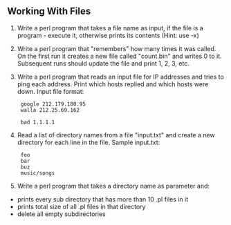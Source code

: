 ## Working With Files

1. Write a perl program that takes a file name as input, if the file is a program - execute it, otherwise prints its contents (Hint: use -x)

2. Write a perl program that "remembers" how many times it was called. On the first run it creates a new file called "count.bin" and writes 0 to it.
Subsequent runs should update the file and print 1, 2, 3, etc.

3. Write a perl program that reads an input file for IP addresses and tries to ping each address. Print which hosts replied and which hosts were down.
Input file format:

		google 212.179.180.95
		walla 212.25.69.162

		bad 1.1.1.1


4. Read a list of directory names from a file "input.txt" and create a new directory for each line in the file.
Sample input.txt:

		foo
		bar
		buz
		music/songs


5. Write a perl program that takes a directory name as parameter and:

  - prints every sub directory that has more than 10 .pl files in it
  - prints total size of all .pl files in that directory
  - delete all empty subdirectories
  

  
